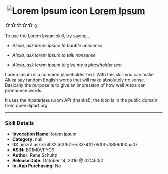 # &nbsp;<img src="skill_icon" alt="Lorem Ipsum icon" width="36"> [Lorem Ipsum](http://alexa.amazon.com/#skills/amzn1.ask.skill.32c63f67-ec33-4ff1-8df3-a1899d00aa07)
![0 stars](../../images/ic_star_border_black_18dp_1x.png)![0 stars](../../images/ic_star_border_black_18dp_1x.png)![0 stars](../../images/ic_star_border_black_18dp_1x.png)![0 stars](../../images/ic_star_border_black_18dp_1x.png)![0 stars](../../images/ic_star_border_black_18dp_1x.png) 0

To use the Lorem Ipsum skill, try saying...

* *Alexa, ask lorem ipsum to babble nonsense*

* *Alexa, ask lorem ipsum to talk nonsense*

* *Alexa, ask lorem ipsum to give me a placeholder text*

Lorem Ipsum is a common placeholder text. With this skill you can make Alexa say random English words that will make absolutely no sense. Basically the purpose is to give an impression of how well Alexa can pronounce words.

It uses the hipsterjesus.com API (thanks!), the icon is in the public domain from openclipart.org.

***

### Skill Details

* **Invocation Name:** lorem ipsum
* **Category:** null
* **ID:** amzn1.ask.skill.32c63f67-ec33-4ff1-8df3-a1899d00aa07
* **ASIN:** B01M0VPYG9
* **Author:** Rene Schultz
* **Release Date:** October 14, 2016 @ 02:46:52
* **In-App Purchasing:** No
